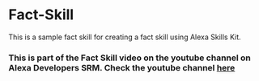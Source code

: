 # Fact-Skill

This is a sample fact skill for creating a fact skill using Alexa Skills Kit.

### This is part of the Fact Skill video on the youtube channel on Alexa Developers SRM. Check the youtube channel [here](https://www.youtube.com/channel/UCHRZ9VqG4hBiKk5JpN1Fvsg)

